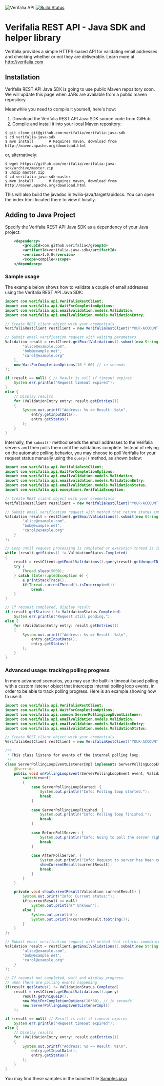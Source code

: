 ![Verifalia API](https://img.shields.io/badge/Verifalia%20API-v1.1-green)
[![Build Status](https://travis-ci.org/verifalia/verifalia-java-sdk.png?branch=master)](https://travis-ci.org/verifalia/verifalia-java-sdk)

Verifalia REST API - Java SDK and helper library
================================================

Verifalia provides a simple HTTPS-based API for validating email addresses and checking whether or not they are deliverable. 
Learn more at http://verifalia.com

## Installation ##

Verifalia REST API Java SDK is going to use public Maven repository soon. We will update this page when JARs are available from a public maven repository.

Meanwhile you need to compile it yourself, here's how:

1. Download the Verifalia REST API Java SDK source code from GitHub.
2. Compile and install it into your local Maven repository:

```shell
$ git clone git@github.com:verifalia/verifalia-java-sdk
$ cd verifalia-java-sdk
$ mvn install       # Requires maven, download from http://maven.apache.org/download.html
```
or, alternatively:

```shell
$ wget https://github.com/verifalia/verifalia-java-sdk/archive/master.zip
$ unzip master.zip
$ cd verifalia-java-sdk-master
$ mvn install       # Requires maven, download from http://maven.apache.org/download.html
```

This will also build the javadoc in twilio-java/target/apidocs. You can open the index.html located there to view it locally.

## Adding to Java Project ##

Specify the Verifalia REST API Java SDK as a dependency of your Java project:

```xml
  	<dependency>
  		<groupId>com.github.verifalia</groupId>
  		<artifactId>verifalia-java-sdk</artifactId>
  		<version>1.0.0</version>
		<scope>compile</scope>
  	</dependency>
```


### Sample usage ###

The example below shows how to validate a couple of email addresses using the Verifalia REST API Java SDK:

```java
import com.verifalia.api.VerifaliaRestClient;
import com.verifalia.api.WaitForCompletionOptions;
import com.verifalia.api.emailvalidation.models.Validation;
import com.verifalia.api.emailvalidation.models.ValidationEntry;

// Create REST client object with your credentials
VerifaliaRestClient restClient = new VerifaliaRestClient("YOUR-ACCOUNT-SID", "YOUR-AUTH-TOKEN");

// Submit email verification request with waiting parameters
Validation result = restClient.getEmailValidations().submit(new String[] { 
		"alice@example.com",
		"bob@example.net",
		"carol@example.org"
	},
	new WaitForCompletionOptions(10 * 60) // in seconds
);

if (result == null) { // Result is null if timeout expires
	System.err.println("Request timeout expired");
}
else {
	// Display results
	for (ValidationEntry entry: result.getEntries())
	{
		System.out.printf("Address: %s => Result: %s\n",
			entry.getInputData(),
			entry.getStatus()
		);
	}
}
```

Internally, the `submit()` method sends the email addresses to the Verifalia servers and then polls them until the validations complete.
Instead of relying on the automatic polling behavior, you may choose to poll Verifalia for your request status manually using the `query()` method, as shown below:

```java
import com.verifalia.api.VerifaliaRestClient;
import com.verifalia.api.WaitForCompletionOptions;
import com.verifalia.api.emailvalidation.models.Validation;
import com.verifalia.api.emailvalidation.models.ValidationEntry;
import com.verifalia.api.emailvalidation.models.ValidationStatus;
import com.verifalia.api.exceptions.VerifaliaException;

// Create REST client object with your credentials
VerifaliaRestClient restClient = new VerifaliaRestClient("YOUR-ACCOUNT-SID", "YOUR-AUTH-TOKEN");

// Submit email verification request with method that return status immediately
Validation result = restClient.getEmailValidations().submit(new String[] { 
		"alice@example.com",
		"bob@example.net",
		"carol@example.org"
	}
);

// Loop until request processing is completed or execution thread is interrupted
while (result.getStatus() != ValidationStatus.Completed)
{
	result = restClient.getEmailValidations().query(result.getUniqueID(), WaitForCompletionOptions.DontWait);
	try {
		Thread.sleep(5000);
	} catch (InterruptedException e) {
		e.printStackTrace();
		if(Thread.currentThread().isInterrupted())
			break;
	}
}

// If request completed, display result
if (result.getStatus() != ValidationStatus.Completed)
	System.err.println("Request still pending.");
else {
	for (ValidationEntry entry: result.getEntries())
	{
		System.out.printf("Address: %s => Result: %s\n",
			entry.getInputData(),
			entry.getStatus()
		);
	}
}
```

### Advanced usage: tracking polling progress ###

In more advanced scenarios, you may use the built-in timeout-based polling with a custom listener object that intercepts internal polling loop events, in order to be able to track polling progress.
Here is an example showing how to use it:

```java
import com.verifalia.api.VerifaliaRestClient;
import com.verifalia.api.WaitForCompletionOptions;
import com.verifalia.api.common.ServerPollingLoopEventListener;
import com.verifalia.api.emailvalidation.models.Validation;
import com.verifalia.api.emailvalidation.models.ValidationEntry;
import com.verifalia.api.emailvalidation.models.ValidationStatus;

// Create REST client object with your credentials
VerifaliaRestClient restClient = new VerifaliaRestClient("YOUR-ACCOUNT-SID", "YOUR-AUTH-TOKEN");

/**
 * This class listens for events of the internal polling loop.
 */
class ServerPollingLoopEventListenerImpl implements ServerPollingLoopEventListener {
	@Override
	public void onPollingLoopEvent(ServerPollingLoopEvent event, Validation currentResult) {
		switch(event)
		{
			case ServerPollingLoopStarted: {
				System.out.println("Info: Polling loop started.");
				break;
			}
			
			case ServerPollingLoopFinished: {
				System.out.println("Info: Polling loop finished.");
				break;
			}
			
			case BeforePollServer: {
				System.out.println("Info: Going to poll the server right now...");
				break;
			}
			
			case AfterPollServer: {
				System.out.println("Info: Request to server has been completed.");
				showCurrentResult(currentResult);
				break;
			}
		}
	}

	private void showCurrentResult(Validation currentResult) {
		System.out.print("Info: Current status:");
		if(currentResult == null)
			System.out.println(" Unknown");
		else {
			System.out.println();
			System.out.println(currentResult.toString());
		}				
	}
};

// Submit email verification request with method that returns immediately
Validation result = restClient.getEmailValidations().submit(new String[] { 
		"alice@example.com",
		"bob@example.net",
		"carol@example.org"
	}
);

// If request not completed, wait and display progress.
// when there are polling events happening
if(result.getStatus() != ValidationStatus.Completed)
	result = restClient.getEmailValidations().query(
		result.getUniqueID(), 
		new WaitForCompletionOptions(10*60), // in seconds
		new ServerPollingLoopEventListenerImpl()
	);

if (result == null) // Result is null if timeout expires
	System.err.println("Request timeout expired");
else {
	// Display results
	for (ValidationEntry entry: result.getEntries())
	{
		System.out.printf("Address: %s => Result: %s\n",
			entry.getInputData(),
			entry.getStatus()
		);
	}
}
```

You may find these samples in the bundled file [Samples.java](https://github.com/verifalia/verifalia-java-sdk/tree/master/src/main/java/com/verifalia/api/samples/Samples.java)
